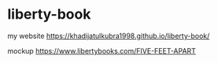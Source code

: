 # liberty-book
my website https://khadijatulkubra1998.github.io/liberty-book/

mockup https://www.libertybooks.com/FIVE-FEET-APART
